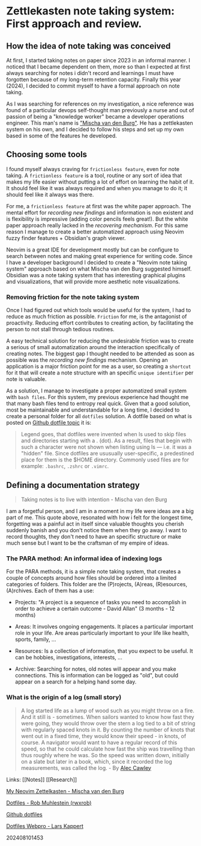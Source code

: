 # Zettlekasten note taking system: First approach and review.

## How the idea of note taking was conceived

At first, I started taking notes on paper since 2023 in an informal manner. I noticed that I became dependent on them, more so than I expected at first always searching for notes i didn't record and learnings I must have forgotten because of my long-term retention capacity. Finally this year (2024), I decided to commit myself to have a formal approach on note taking.

As I was searching for references on my investigation, a nice reference was found of a particular devops self-thought man previously a nurse and out of passion of being a "knowledge worker" became a developer operations engineer. This man's name is ["Mischa van den Burg"](https://mischavandenburg.com/). He has a zettlekasten system on his own, and I decided to follow his steps and set up my own based in some of the features he developed.

## Choosing some tools

I found myself always craving for `frictionless feature`, even for note taking. A `frictionless feature` is a tool, routine or any sort of idea that makes my life easier without putting a lot of effort on learning the habit of it. It should feel like it was always required and when you manage to do it; it should feel like it always was there.

For me, a `frictionless feature` at first was the white paper approach. The mental effort for *recording new findings* and information is non existent and is flexibility is impressive (adding color pencils feels great!). But the white paper approach really lacked in the *recovering mechanism*. For this same reason I manage to create a better automatized approach using Neovim fuzzy finder features + Obsidian's graph viewer.

Neovim is a great IDE for development mostly but can be configure to search between notes and making great experience for writing code. Since I have a developer background I decided to create a "Neovim note taking system" approach based on what Mischa van den Burg suggested himself. Obsidian was a note taking system that has interesting graphical plugins and visualizations, that will provide more aesthetic note visualizations.

### Removing friction for the note taking system

Once I had figured out which tools would be useful for the system, I had to reduce as much friction as possible. `Friction` for me, is the antagonist of proactivity. Reducing effort contributes to creating action, by facilitating the person to not stall through tedious routines. 

A easy technical solution for reducing the undesirable friction was to create a serious of small automatization around the interaction specifically of creating notes. The biggest gap I thought needed to be attended as soon as possible was the _recording new findings_ mechanism. Opening an application is a major friction point for me as a user, so creating a `shortcut` for it that will create a note structure with an specific `unique identifier` per note is valuable.

As a solution, I manage to investigate a proper automatized small system with `bash files`. For this system, my  previous experience had thought me that many bash files tend to entropy real quick. Given that a good solution, most be maintainable and understandable for a long time, I decided to create a personal folder for all `dotfiles` solution. A dotfile based on what is posted on [Github dotfile topic](https://github.com/topics/dotfiles?o=desc&s=updated) it is:

> Legend goes, that dotfiles were invented when ls used to skip files and directories starting with a . (dot). As a result, files that begin with such a character were not shown when listing using ls — i.e. it was a "hidden" file. Since dotfiles are ususually user-specific, a predestined place for them is the $HOME directory. Commonly used files are for example: `.bashrc`, `.zshrc` or `.vimrc`.

## Defining a documentation strategy

> Taking notes is to live with intention - Mischa van den Burg

I am a forgetful person, and I am in a moment in my life were ideas are a big part of me. This quote above, resonated with how i felt for the longest time, forgetting was a painful act in itself since valuable thoughts you cherish suddenly banish and you don't notice them when they go away. I want to record thoughts, they don't need to have an specific structure or make much sense but I want to be the craftsman of my empire of ideas.

### The PARA method: An informal idea of indexing logs

For the PARA methods, it is a simple note taking system, that creates a couple of concepts around how files should be ordered into a limited categories of folders. This folder are the (P)rojects, (A)reas, (R)esources, (A)rchives. Each of them has a use:

+ Projects: "A project is a sequence of tasks you need to accomplish in order to achieve a certain outcome - David Allan" (3 months - 12 months)

+ Areas: It involves ongoing engagements. It places a particular important role in your life. Are areas particularly important to your life like health, sports, family, ...

+ Resources: Is a collection of information, that you expect to be useful. It can be hobbies, investigations, interests, ...

+ Archive: Searching for notes, old notes will appear and you make connections. This is information can be logged as "old", but could appear on a search for a helping hand some day.

### What is the origin of a log (small story)

> A log started life as a lump of wood such as you might throw on a fire. And it still is - sometimes. When sailors wanted to know how fast they were going, they would throw over the stern a log tied to a bit of string with regularly spaced knots in it. By counting the number of knots that went out in a fixed time, they would know their speed - in knots, of course. A navigator would want to have a regular record of this speed, so that he could calculate how fast the ship was travelling than thus roughly where he was. So the speed was written down, initially on a slate but later in a book, which, since it recorded the log measurements, was called the log. - By [Alec Cawley](https://www.quora.com/Why-are-computer-logfiles-called-so)


Links: [[Notes]] [[Research]]

[My Neovim Zettelkasten - Mischa van den Burg](https://mischavandenburg.com/zet/neovim-zettelkasten/)

[Dotfiles - Rob Muhlestein (rwxrob)](https://rwx.gg/tools/linux/tasks/dotfiles/bash/)

[Github dotfiles](https://dotfiles.github.io/)

[Dotfiles Webpro - Lars Kappert](https://www.webpro.nl/articles/getting-started-with-dotfiles)

202408101453
